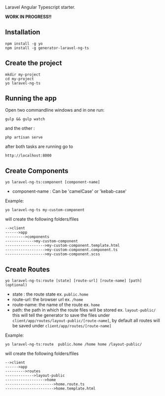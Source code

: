 Laravel Angular Typescript starter.

**WORK IN PROGRESS!!**
## Installation
``` 
npm install -g yo
npm install -g generator-laravel-ng-ts
 ```
## Create the project 
```
mkdir my-project
cd my-project
yo laravel-ng-ts
```
## Running the app
Open two commandline  windows and in one run:
```
gulp && gulp watch
```
and the other : 
```
php artisan serve
```

after both tasks are running go to 
```
http://localhost:8000
```

## Create Components
```
yo laravel-ng-ts:component [component-name]
```
- component-name : Can be 'camelCase' or 'kebab-case'

Example:
```
yo laravel-ng-ts my-custom-component
```

will create the following folders/files
```
-->client
------>app
--------->components
------------->my-custom-component
------------------>my-custom-component.template.html
------------------>my-custom-component.component.ts
------------------>my-custom-component.scss
```

## Create Routes
```
yo laravel-ng-ts:route [state] [route-url] [route-name] [path](optional)
```
- state : the route state ex. ```public.home```
- route-url: the browser url  ex. ```/home```
- route-name: the name of the route ex. ```home```
- path: the path in which the route files will be stored ex. ```layout-public/``` this will 
tell the generator to save the files under ```client/app/routes/layout-public/[route-name]```, by default all routes 
will be saved under ```client/app/routes/[route-name]```

Example:

```
yo laravel-ng-ts:route  public.home /home home /layout-public/
```
will create the following folders/files

```
-->client
------>app
--------->routes
------------->layout-public
------------------>home
---------------------->home.route.ts
---------------------->home.template.html
```
